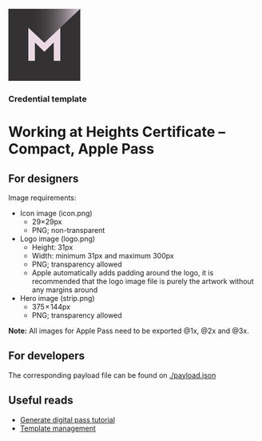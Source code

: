 [![MATTR](/docs/assets/mattr-logo-square.svg)](https://github.com/mattrglobal)

### Credential template  
# Working at Heights Certificate – Compact, Apple Pass

## For designers

Image requirements: 

- Icon image (icon.png)
    - 29×29px
    - PNG; non-transparent
- Logo image (logo.png)
    - Height: 31px 
    - Width: minimum 31px and maximum 300px
    - PNG; transparency allowed
    - Apple automatically adds padding around the logo, it is recommended that the logo image file is purely the artwork without any margins around
- Hero image (strip.png)
    - 375 × 144px
    - PNG; transparency allowed

**Note:** All images for Apple Pass need to be exported @1x, @2x and @3x. 

## For developers

The corresponding payload file can be found on [./payload.json](./payload.json)

## Useful reads

- [Generate digital pass tutorial](https://learn.mattr.global/guides/issuance/direct/compact#format-the-signed-compact-credential)
- [Template management](https://learn.mattr.global/guides/issuance/direct/compact/templates/apple)
